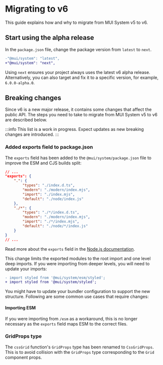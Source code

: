 # Migrating to v6

<p class="description">This guide explains how and why to migrate from MUI System v5 to v6.</p>

## Start using the alpha release

In the `package.json` file, change the package version from `latest` to `next`.

```diff title="package.json"
-"@mui/system": "latest",
+"@mui/system": "next",
```

Using `next` ensures your project always uses the latest v6 alpha release.
Alternatively, you can also target and fix it to a specific version, for example, `6.0.0-alpha.0`.

## Breaking changes

Since v6 is a new major release, it contains some changes that affect the public API.
The steps you need to take to migrate from MUI System v5 to v6 are described below.

:::info
This list is a work in progress.
Expect updates as new breaking changes are introduced.
:::

### Added exports field to package.json

The `exports` field has been added to the `@mui/system/package.json` file to improve the ESM and CJS builds split:

```json title="@mui/system/package.json"
// ...
"exports": {
    ".": {
        "types": "./index.d.ts",
        "modern": "./modern/index.mjs",
        "import": "./index.mjs",
        "default": "./node/index.js"
    },
    "./*": {
        "types": "./*/index.d.ts",
        "modern": "./modern/index.mjs",
        "import": "./*/index.mjs",
        "default": "./node/*/index.js"
    }
}
// ...
```

Read more about the `exports` field in the [Node.js documentation](https://nodejs.org/api/packages.html#exports).

This change limits the exported modules to the root import and one level deep imports.
If you were importing from deeper levels, you will need to update your imports:

```diff
- import styled from '@mui/system/esm/styled';
+ import styled from '@mui/system/styled';
```

You might have to update your bundler configuration to support the new structure.
Following are some common use cases that require changes:

#### Importing ESM

If you were importing from `/esm` as a workaround, this is no longer necessary as the `exports` field maps ESM to the correct files.

### GridProps type

The `cssGrid` function's `GridProps` type has been renamed to `CssGridProps`.
This is to avoid collision with the `GridProps` type corresponding to the `Grid` component props.
